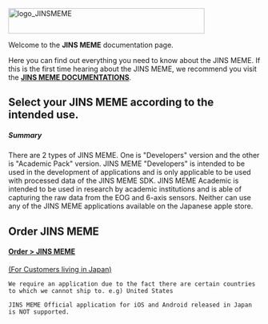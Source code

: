 <img src="https://raw.github.com/wiki/jins-meme/documentation/images/logo_JINSMEME.png" alt="logo_JINSMEME" width="392" height="51">
<!--
default size width="3840" height="513"
-->

Welcome to the **JINS MEME** documentation page. 

Here you can find out everything you need to know about the JINS MEME. If this is the first time hearing about the JINS MEME, we recommend you visit the [**JINS MEME DOCUMENTATIONS**](https://jins-meme.github.io/). 


## Select your JINS MEME according to the intended use.
##### Summary
There are 2 types of JINS MEME. One is "Developers" version and the other is "Academic Pack" version. JINS MEME "Developers" is intended to be used in the development of applications and is only applicable to be used with processed data of the JINS MEME SDK. JINS MEME Academic is intended to be used in research by academic institutions and is able of capturing the raw data from the EOG and 6-axis sensors. Neither can use any of the JINS MEME applications available on the Japanese apple store.


## Order JINS MEME
#### **[Order > JINS MEME](https://jins-meme.com/en/purchase/application)**

[(For Customers living in Japan)](https://jins-meme.com/en/products/confirm-es/)

`We require an application due to the fact there are certain countries to which we cannot ship to. e.g) United States`

`JINS MEME Official application for iOS and Android released in Japan is NOT supported.`
